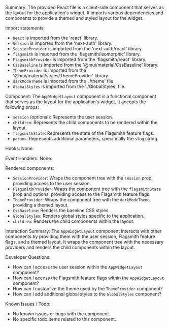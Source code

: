 Summary:
The provided React file is a client-side component that serves as the layout for the application's widget. It imports various dependencies and components to provide a themed and styled layout for the widget.

Import statements:
- `React` is imported from the 'react' library.
- `Session` is imported from the 'next-auth' library.
- `SessionProvider` is imported from the 'next-auth/react' library.
- `flagsmith` is imported from the 'flagsmith/isomorphic' library.
- `FlagsmithProvider` is imported from the 'flagsmith/react' library.
- `CssBaseline` is imported from the '@mui/material/CssBaseline' library.
- `ThemeProvider` is imported from the '@mui/material/styles/ThemeProvider' library.
- `darkModeTheme` is imported from the './theme' file.
- `GlobalStyles` is imported from the './GlobalStyles' file.

Component:
The `AppWidgetLayout` component is a functional component that serves as the layout for the application's widget. It accepts the following props:
- `session` (optional): Represents the user session.
- `children`: Represents the child components to be rendered within the layout.
- `flagsmithState`: Represents the state of the Flagsmith feature flags.
- `params`: Represents additional parameters, specifically the `slug` string.

Hooks:
None.

Event Handlers:
None.

Rendered components:
- `SessionProvider`: Wraps the component tree with the `session` prop, providing access to the user session.
- `FlagsmithProvider`: Wraps the component tree with the `flagsmithState` prop and options, providing access to the Flagsmith feature flags.
- `ThemeProvider`: Wraps the component tree with the `darkModeTheme`, providing a themed layout.
- `CssBaseline`: Renders the baseline CSS styles.
- `GlobalStyles`: Renders global styles specific to the application.
- `children`: Renders the child components within the layout.

Interaction Summary:
The `AppWidgetLayout` component interacts with other components by providing them with the user session, Flagsmith feature flags, and a themed layout. It wraps the component tree with the necessary providers and renders the child components within the layout.

Developer Questions:
- How can I access the user session within the `AppWidgetLayout` component?
- How can I access the Flagsmith feature flags within the `AppWidgetLayout` component?
- How can I customize the theme used by the `ThemeProvider` component?
- How can I add additional global styles to the `GlobalStyles` component?

Known Issues / Todo:
- No known issues or bugs with the component.
- No specific todo items related to this component.